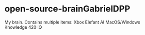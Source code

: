 # open-source-brainGabrielDPP
My brain. 
Contains multiple items:
Xbox 
Elefant AI 
MacOS/Windows Knowledge 
420 IQ
